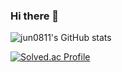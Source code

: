 ### Hi there 👋

<!--
**jun0811/jun0811** is a ✨ _special_ ✨ repository because its `README.md` (this file) appears on your GitHub profile.

Here are some ideas to get you started:

- 🔭 I’m currently working on ...
- 🌱 I’m currently learning ...
- 👯 I’m looking to collaborate on ...
- 🤔 I’m looking for help with ...
- 💬 Ask me about ...
- 📫 How to reach me: ...
- 😄 Pronouns: ...
- ⚡ Fun fact: ...
-->
![jun0811's GitHub stats](https://github-readme-stats.vercel.app/api?username=jun0811&show_icons=true&theme=dark)   

[![Solved.ac Profile](http://mazassumnida.wtf/api/generate_badge?boj=nate21)](https://solved.ac/nate21)

